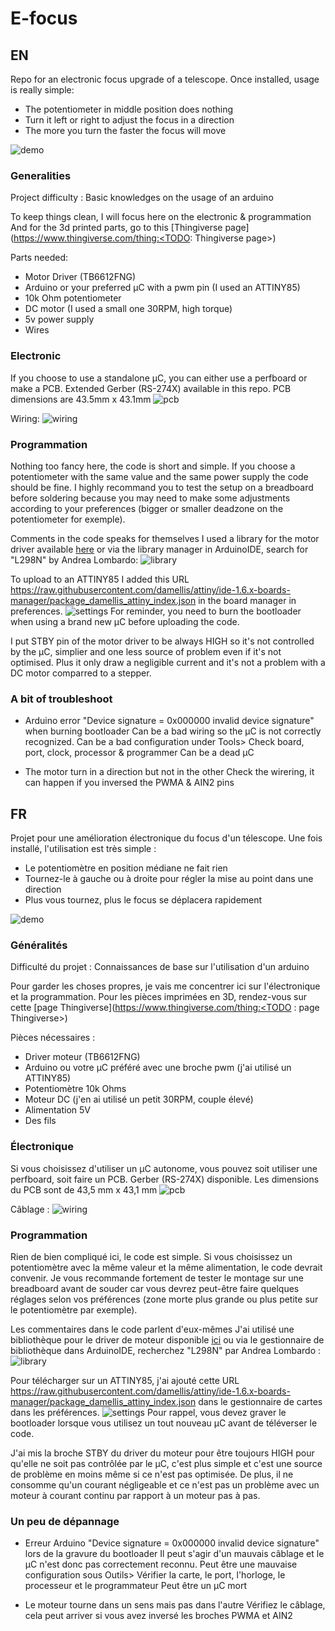 # E-focus
## EN
Repo for an electronic focus upgrade of a telescope.
Once installed, usage is really simple:
- The potentiometer in middle position does nothing
- Turn it left or right to adjust the focus in a direction
- The more you turn the faster the focus will move

![demo](/readme_resources/efocus-demo.gif?raw=true)

### Generalities
Project difficulty :
Basic knowledges on the usage of an arduino

To keep things clean, I will focus here on the electronic & programmation
And for the 3d printed parts, go to this [Thingiverse page](https://www.thingiverse.com/thing:<TODO: Thingiverse page>)


Parts needed: 
- Motor Driver (TB6612FNG)
- Arduino or your preferred µC with a pwm pin (I used an ATTINY85)
- 10k Ohm potentiometer
- DC motor (I used a small one 30RPM, high torque)
- 5v power supply
- Wires

### Electronic
If you choose to use a standalone µC, you can either use a perfboard or make a PCB.
Extended Gerber (RS-274X) available in this repo.
PCB dimensions are 43.5mm x 43.1mm
![pcb](/readme_resources/pcb.jpg?raw=true)

Wiring:
![wiring](/readme_resources/schem.svg?raw=true&sanitize=true)

### Programmation
Nothing too fancy here, the code is short and simple.
If you choose a potentiometer with the same value and the same power supply the code should be fine.
I highly recommand you to test the setup on a breadboard before soldering because you may need to make some adjustments according to your preferences (bigger or smaller deadzone on the potentiometer for exemple).

Comments in the code speaks for themselves
I used a library for the motor driver available [here](https://github.com/AndreaLombardo/L298N/) or via the library manager in ArduinoIDE, search for "L298N" by Andrea Lombardo:
![library](/readme_resources/library.PNG?raw=true)

To upload to an ATTINY85 I added this URL https://raw.githubusercontent.com/damellis/attiny/ide-1.6.x-boards-manager/package_damellis_attiny_index.json in the board manager in preferences.
![settings](/readme_resources/settings.PNG?raw=true)
For reminder, you need to burn the bootloader when using a brand new µC before uploading the code.

I put STBY pin of the motor driver to be always HIGH so it's not controlled by the µC, simplier and one less source of problem even if it's not optimised. Plus it only draw a negligible current and it's not a problem with a DC motor comparred to a stepper.


### A bit of troubleshoot
- Arduino error "Device signature = 0x000000 invalid device signature" when burning bootloader
	Can be a bad wiring so the µC is not correctly recognized.
	Can be a bad configuration under Tools> Check board, port, clock, processor & programmer
	Can be a dead µC
	
- The motor turn in a direction but not in the other
	Check the wirering, it can happen if you inversed the PWMA & AIN2 pins

## FR
Projet pour une amélioration électronique du focus d'un télescope.
Une fois installé, l'utilisation est très simple :
- Le potentiomètre en position médiane ne fait rien
- Tournez-le à gauche ou à droite pour régler la mise au point dans une direction
- Plus vous tournez, plus le focus se déplacera rapidement

![demo](/readme_resources/efocus-demo.gif?raw=true)

### Généralités
Difficulté du projet :
Connaissances de base sur l'utilisation d'un arduino

Pour garder les choses propres, je vais me concentrer ici sur l'électronique et la programmation.
Pour les pièces imprimées en 3D, rendez-vous sur cette [page Thingiverse](https://www.thingiverse.com/thing:<TODO : page Thingiverse>)


Pièces nécessaires :
- Driver moteur (TB6612FNG)
- Arduino ou votre µC préféré avec une broche pwm (j'ai utilisé un ATTINY85)
- Potentiomètre 10k Ohms
- Moteur DC (j'en ai utilisé un petit 30RPM, couple élevé)
- Alimentation 5V
- Des fils

### Électronique
Si vous choisissez d'utiliser un µC autonome, vous pouvez soit utiliser une perfboard, soit faire un PCB.
Gerber (RS-274X) disponible.
Les dimensions du PCB sont de 43,5 mm x 43,1 mm
![pcb](/readme_resources/pcb.jpg?raw=true)

Câblage :
![wiring](/readme_resources/schem.svg?raw=true&sanitize=true)

### Programmation
Rien de bien compliqué ici, le code est simple.
Si vous choisissez un potentiomètre avec la même valeur et la même alimentation, le code devrait convenir.
Je vous recommande fortement de tester le montage sur une breadboard avant de souder car vous devrez peut-être faire quelques réglages selon vos préférences (zone morte plus grande ou plus petite sur le potentiomètre par exemple).

Les commentaires dans le code parlent d'eux-mêmes
J'ai utilisé une bibliothèque pour le driver de moteur disponible [ici](https://github.com/AndreaLombardo/L298N/) ou via le gestionnaire de bibliothèque dans ArduinoIDE, recherchez "L298N" par Andrea Lombardo :
![library](/readme_resources/library.PNG?raw=true)

Pour télécharger sur un ATTINY85, j'ai ajouté cette URL https://raw.githubusercontent.com/damellis/attiny/ide-1.6.x-boards-manager/package_damellis_attiny_index.json dans le gestionnaire de cartes dans les préférences.
![settings](/readme_resources/settings.PNG?raw=true)
Pour rappel, vous devez graver le bootloader lorsque vous utilisez un tout nouveau µC avant de téléverser le code.

J'ai mis la broche STBY du driver du moteur pour être toujours HIGH pour qu'elle ne soit pas contrôlée par le µC, c'est plus simple et c'est une source de problème en moins même si ce n'est pas optimisée. De plus, il ne consomme qu'un courant négligeable et ce n'est pas un problème avec un moteur à courant continu par rapport à un moteur pas à pas.


### Un peu de dépannage
- Erreur Arduino "Device signature = 0x000000 invalid device signature" lors de la gravure du bootloader
	Il peut s'agir d'un mauvais câblage et le µC n'est donc pas correctement reconnu.
	Peut être une mauvaise configuration sous Outils> Vérifier la carte, le port, l'horloge, le processeur et le programmateur
	Peut être un µC mort

- Le moteur tourne dans un sens mais pas dans l'autre
	Vérifiez le câblage, cela peut arriver si vous avez inversé les broches PWMA et AIN2